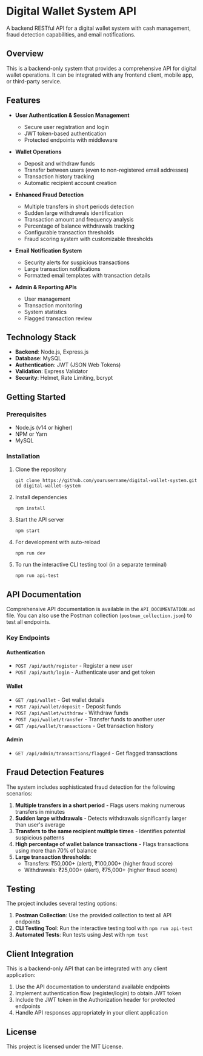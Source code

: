 # Digital Wallet System API

A backend RESTful API for a digital wallet system with cash management, fraud detection capabilities, and email notifications.

## Overview

This is a backend-only system that provides a comprehensive API for digital wallet operations. It can be integrated with any frontend client, mobile app, or third-party service.

## Features

- **User Authentication & Session Management**
  - Secure user registration and login
  - JWT token-based authentication
  - Protected endpoints with middleware

- **Wallet Operations**
  - Deposit and withdraw funds
  - Transfer between users (even to non-registered email addresses)
  - Transaction history tracking
  - Automatic recipient account creation

- **Enhanced Fraud Detection**
  - Multiple transfers in short periods detection
  - Sudden large withdrawals identification
  - Transaction amount and frequency analysis
  - Percentage of balance withdrawals tracking
  - Configurable transaction thresholds
  - Fraud scoring system with customizable thresholds

- **Email Notification System**
  - Security alerts for suspicious transactions
  - Large transaction notifications
  - Formatted email templates with transaction details

- **Admin & Reporting APIs**
  - User management
  - Transaction monitoring
  - System statistics
  - Flagged transaction review

## Technology Stack

- **Backend**: Node.js, Express.js
- **Database**: MySQL
- **Authentication**: JWT (JSON Web Tokens)
- **Validation**: Express Validator
- **Security**: Helmet, Rate Limiting, bcrypt

## Getting Started

### Prerequisites

- Node.js (v14 or higher)
- NPM or Yarn
- MySQL

### Installation

1. Clone the repository
   ```
   git clone https://github.com/yourusername/digital-wallet-system.git
   cd digital-wallet-system
   ```

2. Install dependencies
   ```
   npm install
   ```

3. Start the API server
   ```
   npm start
   ```

4. For development with auto-reload
   ```
   npm run dev
   ```

5. To run the interactive CLI testing tool (in a separate terminal)
   ```
   npm run api-test
   ```

## API Documentation

Comprehensive API documentation is available in the `API_DOCUMENTATION.md` file. You can also use the Postman collection (`postman_collection.json`) to test all endpoints.

### Key Endpoints

#### Authentication
- `POST /api/auth/register` - Register a new user
- `POST /api/auth/login` - Authenticate user and get token

#### Wallet
- `GET /api/wallet` - Get wallet details
- `POST /api/wallet/deposit` - Deposit funds
- `POST /api/wallet/withdraw` - Withdraw funds
- `POST /api/wallet/transfer` - Transfer funds to another user
- `GET /api/wallet/transactions` - Get transaction history

#### Admin
- `GET /api/admin/transactions/flagged` - Get flagged transactions

## Fraud Detection Features

The system includes sophisticated fraud detection for the following scenarios:

1. **Multiple transfers in a short period** - Flags users making numerous transfers in minutes
2. **Sudden large withdrawals** - Detects withdrawals significantly larger than user's average
3. **Transfers to the same recipient multiple times** - Identifies potential suspicious patterns
4. **High percentage of wallet balance transactions** - Flags transactions using more than 70% of balance
5. **Large transaction thresholds**:
   - Transfers: ₹50,000+ (alert), ₹100,000+ (higher fraud score)
   - Withdrawals: ₹25,000+ (alert), ₹75,000+ (higher fraud score)

## Testing

The project includes several testing options:

1. **Postman Collection**: Use the provided collection to test all API endpoints
2. **CLI Testing Tool**: Run the interactive testing tool with `npm run api-test`
3. **Automated Tests**: Run tests using Jest with `npm test`

## Client Integration

This is a backend-only API that can be integrated with any client application:

1. Use the API documentation to understand available endpoints
2. Implement authentication flow (register/login) to obtain JWT token
3. Include the JWT token in the Authorization header for protected endpoints
4. Handle API responses appropriately in your client application

## License

This project is licensed under the MIT License. 